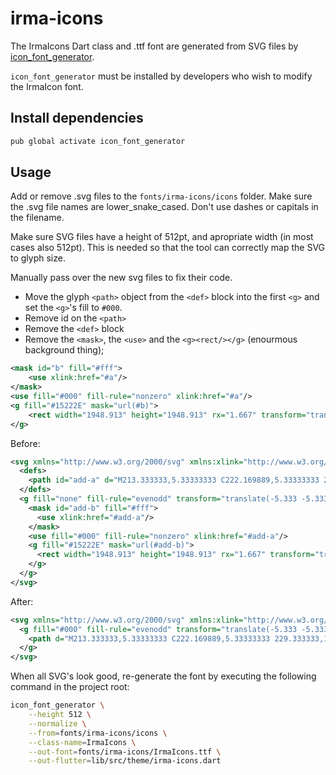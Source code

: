 # irma-icons

The IrmaIcons Dart class and .ttf font are generated from SVG files by [icon_font_generator](https://pub.dev/packages/icon_font_generator).

`icon_font_generator` must be installed by developers who wish to modify the IrmaIcon font.

## Install dependencies

```bash
pub global activate icon_font_generator
```

## Usage

Add or remove .svg files to the `fonts/irma-icons/icons` folder. Make sure the .svg file names are lower_snake_cased. Don't use dashes or capitals in the filename.

Make sure SVG files have a height of 512pt, and apropriate width (in most cases also 512pt). This is needed so that the tool can correctly map the SVG to glyph size.

Manually pass over the new svg files to fix their code.

- Move the glyph `<path>` object from the `<def>` block into the first `<g>` and set the `<g>`'s fill to `#000`.
- Remove id on the `<path>`
- Remove the `<def>` block
- Remove the `<mask>`, the `<use>` and the `<g><rect/></g>` (enourmous background thing);

```svg
<mask id="b" fill="#fff">
    <use xlink:href="#a"/>
</mask>
<use fill="#000" fill-rule="nonzero" xlink:href="#a"/>
<g fill="#15222E" mask="url(#b)">
    <rect width="1948.913" height="1948.913" rx="1.667" transform="translate(-725.333 -725.333)"/>
</g>
```

Before:

```svg
<svg xmlns="http://www.w3.org/2000/svg" xmlns:xlink="http://www.w3.org/1999/xlink" width="416" height="416" viewBox="0 0 416 416">
  <defs>
    <path id="add-a" d="M213.333333,5.33333333 C222.169889,5.33333333 229.333333,12.4967773 229.333333,21.3333333 L229.333333,21.3333333 L229.333333,197.333333 L405.333333,197.333333 C414.064692,197.333333 421.162538,204.327234 421.330297,213.018463 L421.333333,213.333333 C421.333333,222.169889 414.169889,229.333333 405.333333,229.333333 L405.333333,229.333333 L229.333333,229.333333 L229.333333,405.333333 C229.333333,414.064692 222.339432,421.162538 213.648204,421.330297 L213.333333,421.333333 C204.496777,421.333333 197.333333,414.169889 197.333333,405.333333 L197.333333,405.333333 L197.333333,229.333333 L21.3333333,229.333333 C12.6019744,229.333333 5.50412864,222.339432 5.33636975,213.648204 L5.33333333,213.333333 C5.33333333,204.496777 12.4967773,197.333333 21.3333333,197.333333 L21.3333333,197.333333 L197.333333,197.333333 L197.333333,21.3333333 C197.333333,12.6019744 204.327234,5.50412864 213.018463,5.33636975 Z"/>
  </defs>
  <g fill="none" fill-rule="evenodd" transform="translate(-5.333 -5.333)">
    <mask id="add-b" fill="#fff">
      <use xlink:href="#add-a"/>
    </mask>
    <use fill="#000" fill-rule="nonzero" xlink:href="#add-a"/>
    <g fill="#15222E" mask="url(#add-b)">
      <rect width="1948.913" height="1948.913" rx="1.667" transform="translate(-768 -768)"/>
    </g>
  </g>
</svg>
```

After:

```svg
<svg xmlns="http://www.w3.org/2000/svg" xmlns:xlink="http://www.w3.org/1999/xlink" width="416" height="416" viewBox="0 0 416 416">
  <g fill="#000" fill-rule="evenodd" transform="translate(-5.333 -5.333)">
    <path d="M213.333333,5.33333333 C222.169889,5.33333333 229.333333,12.4967773 229.333333,21.3333333 L229.333333,21.3333333 L229.333333,197.333333 L405.333333,197.333333 C414.064692,197.333333 421.162538,204.327234 421.330297,213.018463 L421.333333,213.333333 C421.333333,222.169889 414.169889,229.333333 405.333333,229.333333 L405.333333,229.333333 L229.333333,229.333333 L229.333333,405.333333 C229.333333,414.064692 222.339432,421.162538 213.648204,421.330297 L213.333333,421.333333 C204.496777,421.333333 197.333333,414.169889 197.333333,405.333333 L197.333333,405.333333 L197.333333,229.333333 L21.3333333,229.333333 C12.6019744,229.333333 5.50412864,222.339432 5.33636975,213.648204 L5.33333333,213.333333 C5.33333333,204.496777 12.4967773,197.333333 21.3333333,197.333333 L21.3333333,197.333333 L197.333333,197.333333 L197.333333,21.3333333 C197.333333,12.6019744 204.327234,5.50412864 213.018463,5.33636975 Z"/>
  </g>
</svg>
```


When all SVG's look good, re-generate the font by executing the following command in the project root:

```bash
icon_font_generator \
    --height 512 \
    --normalize \
    --from=fonts/irma-icons/icons \
    --class-name=IrmaIcons \
    --out-font=fonts/irma-icons/IrmaIcons.ttf \
    --out-flutter=lib/src/theme/irma-icons.dart
```
